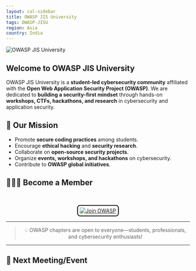 ```yaml
---
layout: col-sidebar
title: OWASP JIS University
tags: OWASP-JISU
region: Asia
country: India
---
```


![OWASP JIS University](https://raw.githubusercontent.com/OWASP/www-chapter-jis-university-student-chapter/main/assets/images/OWASP%20JISU.jpg)

## Welcome to OWASP JIS University  

OWASP JIS University is a **student-led cybersecurity community** affiliated with the **Open Web Application Security Project (OWASP)**. We are dedicated to **building a security-first mindset** through hands-on **workshops, CTFs, hackathons, and research** in cybersecurity and application security.  

## **🥷 Our Mission**  
- Promote **secure coding practices** among students.  
- Encourage **ethical hacking** and **security research**.  
- Collaborate on **open-source security projects**.  
- Organize **events, workshops, and hackathons** on cybersecurity.  
- Contribute to **OWASP global initiatives**.

## 🧑🏻‍💻 Become a Member  
<br>
<p align="center">
  <a href="https://owasp.org/membership/" target="_blank">
    <img src="https://img.shields.io/badge/Join_OWASP_JIS_University-blue?style=for-the-badge&logo=owasp&logoColor=black&border_color=black" alt="Join OWASP" style="border: 2px solid black; padding: 5px; border-radius: 8px;">
  </a>
</p>

---

> <p align="center">💡 OWASP chapters are open to everyone—students, professionals, and cybersecurity enthusiasts!  

---

## **📅 Next Meeting/Event**  
